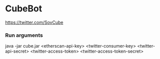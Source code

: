 # CubeBot

https://twitter.com/SovCube

### Run arguments

java -jar cube.jar \<etherscan-api-key\> \<twitter-consumer-key\> \<twitter-api-secret\> \<twitter-access-token\> \<twitter-access-token-secret\>
